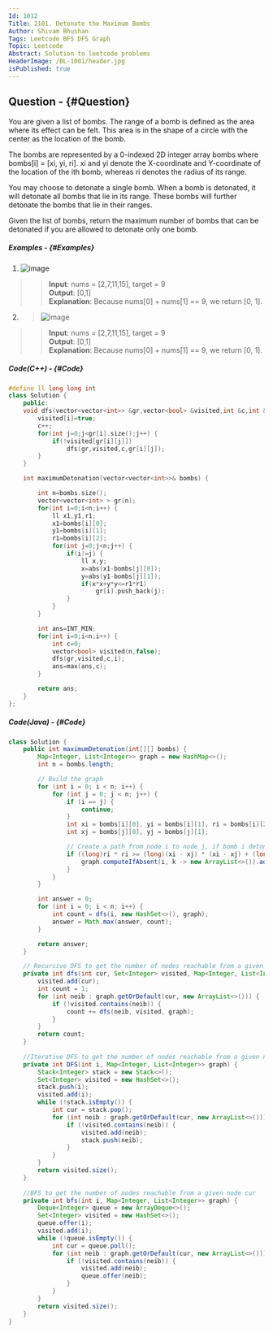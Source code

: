 ```yaml
---
Id: 1012
Title: 2101. Detonate the Maximum Bombs
Author: Shivam Bhushan
Tags: Leetcode BFS DFS Graph
Topic: Leetcode
Abstract: Solution to leetcode problems
HeaderImage: /BL-1001/header.jpg
isPublished: true
---
```


## Question - {#Question}

You are given a list of bombs. The range of a bomb is defined as the area where its effect can be felt. This area is in the shape of a circle with the center as the location of the bomb.

The bombs are represented by a 0-indexed 2D integer array bombs where bombs[i] = [xi, yi, ri]. xi and yi denote the X-coordinate and Y-coordinate of the location of the ith bomb, whereas ri denotes the radius of its range.

You may choose to detonate a single bomb. When a bomb is detonated, it will detonate all bombs that lie in its range. These bombs will further detonate the bombs that lie in their ranges.

Given the list of bombs, return the maximum number of bombs that can be detonated if you are allowed to detonate only one bomb.

##### Examples - {#Examples}
1. ![image](https://assets.leetcode.com/uploads/2021/11/06/desmos-eg-3.png)
>>**Input**: nums = [2,7,11,15], target = 9\
**Output**: [0,1]\
**Explanation**: Because nums[0] + nums[1] == 9, we return [0, 1].

2. >![image](https://assets.leetcode.com/uploads/2021/11/06/desmos-eg-2.png)
>>**Input**: nums = [2,7,11,15], target = 9\
**Output**: [0,1]\
**Explanation**: Because nums[0] + nums[1] == 9, we return [0, 1].

##### **Code(C++) -** {#Code}
```c++
#define ll long long int
class Solution {
    public:
    void dfs(vector<vector<int>> &gr,vector<bool> &visited,int &c,int &i) {
        visited[i]=true;
        c++;
        for(int j=0;j<gr[i].size();j++) {
            if(!visited[gr[i][j]])
                dfs(gr,visited,c,gr[i][j]);   
        }
    }

    int maximumDetonation(vector<vector<int>>& bombs) {

        int n=bombs.size();
        vector<vector<int> > gr(n);
        for(int i=0;i<n;i++) {
            ll x1,y1,r1;
            x1=bombs[i][0];
            y1=bombs[i][1];
            r1=bombs[i][2];
            for(int j=0;j<n;j++) {
                if(i!=j) {
                    ll x,y;
                    x=abs(x1-bombs[j][0]);
                    y=abs(y1-bombs[j][1]);
                    if(x*x+y*y<=r1*r1)
                        gr[i].push_back(j);
                }
            }
        }

        int ans=INT_MIN;
        for(int i=0;i<n;i++) {
            int c=0;
            vector<bool> visited(n,false);
            dfs(gr,visited,c,i);
            ans=max(ans,c);
        }

        return ans;
    }
};
```

##### **Code(Java) -** {#Code}

```java
class Solution {
    public int maximumDetonation(int[][] bombs) {
        Map<Integer, List<Integer>> graph = new HashMap<>();
        int n = bombs.length;

        // Build the graph
        for (int i = 0; i < n; i++) {
            for (int j = 0; j < n; j++) {
                if (i == j) {
                    continue;
                }
                int xi = bombs[i][0], yi = bombs[i][1], ri = bombs[i][2];
                int xj = bombs[j][0], yj = bombs[j][1];

                // Create a path from node i to node j, if bomb i detonates bomb j.
                if ((long)ri * ri >= (long)(xi - xj) * (xi - xj) + (long)(yi - yj) * (yi - yj)) {
                    graph.computeIfAbsent(i, k -> new ArrayList<>()).add(j);
                }
            }
        }

        int answer = 0;
        for (int i = 0; i < n; i++) {
            int count = dfs(i, new HashSet<>(), graph);
            answer = Math.max(answer, count);
        }

        return answer;
    }

    // Recursive DFS to get the number of nodes reachable from a given node cur
    private int dfs(int cur, Set<Integer> visited, Map<Integer, List<Integer>> graph) {
        visited.add(cur);
        int count = 1;
        for (int neib : graph.getOrDefault(cur, new ArrayList<>())) {
            if (!visited.contains(neib)) {
                count += dfs(neib, visited, graph);
            }
        }
        return count;
    }
    
    //Iterative DFS to get the number of nodes reachable from a given node cur 
    private int DFS(int i, Map<Integer, List<Integer>> graph) {
        Stack<Integer> stack = new Stack<>();
        Set<Integer> visited = new HashSet<>();
        stack.push(i);
        visited.add(i);
        while (!stack.isEmpty()) {
            int cur = stack.pop();
            for (int neib : graph.getOrDefault(cur, new ArrayList<>())) {
                if (!visited.contains(neib)) {
                    visited.add(neib);
                    stack.push(neib);
                }
            }
        }
        return visited.size();
    }
    
    //BFS to get the number of nodes reachable from a given node cur
    private int bfs(int i, Map<Integer, List<Integer>> graph) {
        Deque<Integer> queue = new ArrayDeque<>();
        Set<Integer> visited = new HashSet<>();
        queue.offer(i);
        visited.add(i);
        while (!queue.isEmpty()) {
            int cur = queue.poll();
            for (int neib : graph.getOrDefault(cur, new ArrayList<>())) {
                if (!visited.contains(neib)) {
                    visited.add(neib);
                    queue.offer(neib);
                }
            }
        }
        return visited.size();
    }
}
```
